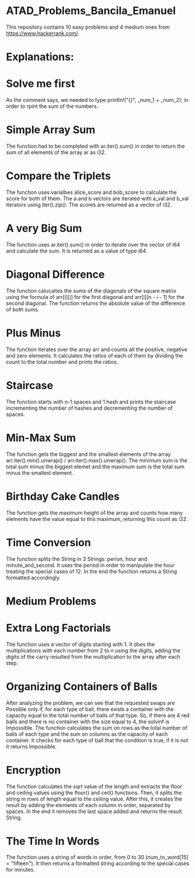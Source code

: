 # ATAD_Problems_Bancila_Emanuel

This repository contains 10 easy problems and 4 medium ones from https://www.hackerrank.com/.
# Explanations:
# Solve me first
As the comment says, we needed to type println!("{}", _num_1 + _num_2); in order to rpint the sum of the numbers.
# Simple Array Sum
The function had to be completed with ar.iter().sum() in order to return the sum of all elements of the array ar as i32.
# Compare the Triplets
The function uses varialbes alice_score and bob_score to calculate the score for both of them. The a and b vectors are iterated with a_val and b_val iterators using iter().zip(). The scores are returned as a vector of i32.
# A very Big Sum
The function uses ar.iter().sum() in order to iterate over the vector of i64 and calculate the sum. It is returned as a value of type i64.
# Diagonal Difference
The function calucaltes the sums of the diagonals of the square matrix using the formula of arr[i][i] for the first diagonal and arr[i][n - i - 1] for the second diagonal. The function returns the absolute value of the difference of both sums.
# Plus Minus
The function iterates over the array arr and counts all the positive, negative and zero elements. It calculates the ratios of each of them by dividing the count to the total number and prints the ratios.
# Staircase
The function starts with n-1 spaces and 1 hash and prints the staircase incrementing the number of hashes and decrementing the number of spaces.
# Min-Max Sum
The function gets the biggest and the smallest elements of the array arr.iter().min().unwrap() / arr.iter().max().unwrap(). The minimum sum is the total sum minus the biggest elemet and the maximum sum is the total sum minus the smallest element.
# Birthday Cake Candles
The function gets the maximum height of the array and counts how many elements have the value equal to this maximum, returning this count as i32.
# Time Conversion
The function splits the String in 3 Strings: perion, hour and minute_and_second. It uses the period in order to manipulate the hour treating the special cases of 12. In the end the function returns a String formatted accordingly.
# Medium Problems
# Extra Long Factorials
The function uses a vector of digits starting with 1. It does the multiplications with each number from 2 to n using the digits, adding the digits of the carry resulted from the multiplication to the array after each step.
# Organizing Containers of Balls
After analyzing the problem, we can see that the requested swaps are Possible only if, for each type of ball, there exists a container with the capacity equal to the total number of balls of that type. So, if there are 4 red balls and there is no container with the size equal to 4, the solvinf is Impossible.
The function calculates the sum on rows as the total number of balls of each type and the sum on columns as the capacity of each container. It checks for each type of ball that the condition is true, if it is not it returns Impossible.
# Encryption
The function calculates the sqrt value of the length and extracts the floor and ceiling values using the floor() and ceil() functions. Then, it splits the string in rows of length equal to the ceiling value. After this, it creates the result by adding the elements of each column in order, separated by spaces. In the end it removes the last space added and returns the result String.
# The Time In Words
The function uses a string of words in order, from 0 to 30 (num_to_word[15] = "fifteen"). It then returns a formatted string according to the special cases for minutes. 
